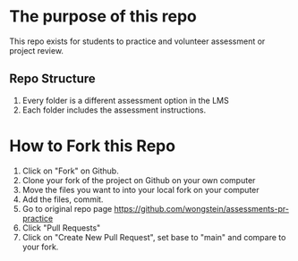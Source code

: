 # The purpose of this repo

This repo exists for students to practice and volunteer assessment or project review.

## Repo Structure
1. Every folder is a different assessment option in the LMS
2. Each folder includes the assessment instructions.

# How to Fork this Repo
1. Click on "Fork" on Github.
2. Clone your fork of the project on Github on your own computer
3. Move the files you want to into your local fork on your computer
4. Add the files, commit.
5. Go to original repo page https://github.com/wongstein/assessments-pr-practice
5. Click "Pull Requests"
6. Click on "Create New Pull Request", set base to "main" and compare to your fork.
